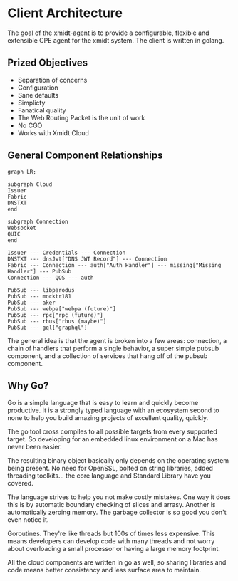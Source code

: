 # Client Architecture

The goal of the xmidt-agent is to provide a configurable, flexible and extensible
CPE agent for the xmidt system.  The client is written in golang.

## Prized Objectives

- Separation of concerns
- Configuration
- Sane defaults
- Simplicty
- Fanatical quality
- The Web Routing Packet is the unit of work
- No CGO
- Works with Xmidt Cloud

## General Component Relationships
```mermaid
graph LR;

subgraph Cloud
Issuer
Fabric
DNSTXT
end

subgraph Connection
Websocket
QUIC
end

Issuer --- Credentials --- Connection
DNSTXT --- dnsJwt["DNS JWT Record"] --- Connection
Fabric --- Connection --- auth["Auth Handler"] --- missing["Missing Handler"] --- PubSub
Connection --- QOS --- auth

PubSub --- libparodus
PubSub --- mocktr181
PubSub --- aker
PubSub --- webpa["webpa (future)"]
PubSub --- rpc["rpc (future)"]
PubSub --- rbus["rbus (maybe)"]
PubSub --- gql["graphql"]
```

The general idea is that the agent is broken into a few areas: connection, a chain
of handlers that perform a single behavior, a super simple pubsub component, and
a collection of services that hang off of the pubsub component.

## Why Go?

Go is a simple language that is easy to learn and quickly become productive.  It
is a strongly typed language with an ecosystem second to none to help you build
amazing projects of excellent quality, quickly.

The go tool cross compiles to all possible targets from every supported target.
So developing for an embedded linux environment on a Mac has never been easier.

The resulting binary object basically only depends on the operating system being
present.  No need for OpenSSL, bolted on string libraries, added threading toolkits...
the core language and Standard Library have you covered.

The language strives to help you not make costly mistakes.  One way it does this
is by automatic boundary checking of slices and arrasy.  Another is automatically
zeroing memory.  The garbage collector is so good you don't even notice it.

Goroutines.  They're like threads but 100s of times less expensive.  This means
developers can develop code with many threads and not worry about overloading a
small processor or having a large memory footprint.

All the cloud components are written in go as well, so sharing libraries and
code means better consistency and less surface area to maintain.